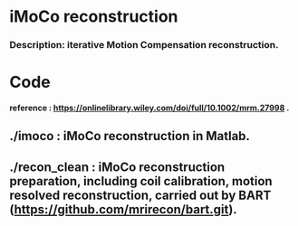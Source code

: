 # iMoCo reconstruction
### Description: iterative Motion Compensation reconstruction.
# Code
#### reference : https://onlinelibrary.wiley.com/doi/full/10.1002/mrm.27998 .
## ./imoco : iMoCo reconstruction in Matlab.
## ./recon_clean : iMoCo reconstruction preparation, including coil calibration, motion resolved reconstruction, carried out by BART (https://github.com/mrirecon/bart.git).
